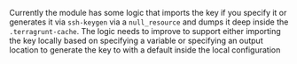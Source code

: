 

Currently the module has some logic that imports the key if you specify it or generates it via `ssh-keygen` via a 
`null_resource` and dumps it deep inside the `.terragrunt-cache`.  The logic needs to improve to support either 
importing the key locally based on specifying a variable or specifying an output location to generate the key to 
with a default inside the local configuration 



